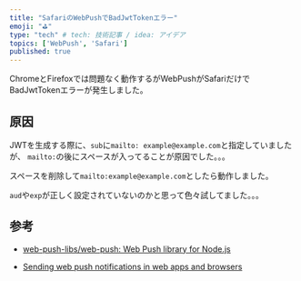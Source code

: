 ```yaml
---
title: "SafariのWebPushでBadJwtTokenエラー"
emoji: "⛳"
type: "tech" # tech: 技術記事 / idea: アイデア
topics: ['WebPush', 'Safari']
published: true
---
```


ChromeとFirefoxでは問題なく動作するがWebPushがSafariだけでBadJwtTokenエラーが発生しました。

## 原因
JWTを生成する際に、`sub`に`mailto: example@example.com`と指定していましたが、
`mailto:`の後にスペースが入ってることが原因でした。。。

スペースを削除して`mailto:example@example.com`としたら動作しました。


`aud`や`exp`が正しく設定されていないのかと思って色々試してました。。。

## 参考

- [web-push-libs/web-push: Web Push library for Node.js](https://github.com/web-push-libs/web-push)

- [Sending web push notifications in web apps and browsers](https://developer.apple.com/documentation/usernotifications/sending_web_push_notifications_in_web_apps_and_browsers)

